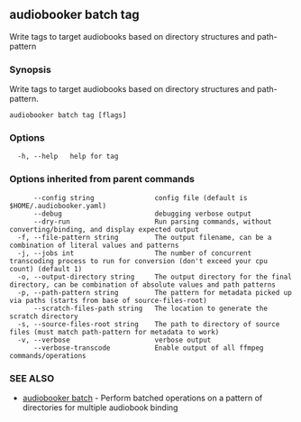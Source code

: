 ## audiobooker batch tag

Write tags to target audiobooks based on directory structures and path-pattern

### Synopsis

Write tags to target audiobooks based on directory structures and path-pattern.

```
audiobooker batch tag [flags]
```

### Options

```
  -h, --help   help for tag
```

### Options inherited from parent commands

```
      --config string               config file (default is $HOME/.audiobooker.yaml)
      --debug                       debugging verbose output
      --dry-run                     Run parsing commands, without converting/binding, and display expected output
  -f, --file-pattern string         The output filename, can be a combination of literal values and patterns
  -j, --jobs int                    The number of concurrent transcoding process to run for conversion (don't exceed your cpu count) (default 1)
  -o, --output-directory string     The output directory for the final directory, can be combination of absolute values and path patterns
  -p, --path-pattern string         The pattern for metadata picked up via paths (starts from base of source-files-root)
      --scratch-files-path string   The location to generate the scratch directory
  -s, --source-files-root string    The path to directory of source files (must match path-pattern for metadata to work)
  -v, --verbose                     verbose output
      --verbose-transcode           Enable output of all ffmpeg commands/operations
```

### SEE ALSO

* [audiobooker batch](audiobooker_batch.md)	 - Perform batched operations on a pattern of directories for multiple audiobook binding

